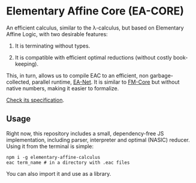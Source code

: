 # Elementary Affine Core (EA-CORE)

An efficient calculus, similar to the λ-calculus, but based on Elementary Affine Logic, with two desirable features:

1. It is terminating without types.

2. It is compatible with efficient optimal reductions (without costly book-keeping).

This, in turn, allows us to compile EAC to an efficient, non garbage-collected, parallel runtime, [EA-Net](./EA-Net). It is similar to [FM-Core](./FM-Core) but without native numbers, making it easier to formalize.  

[Check its specification](https://github.com/moonad/Formality-JavaScript/tree/master/src/theory/EA-Core).

## Usage

Right now, this repository includes a small, dependency-free JS implementation, including parser, interpreter and optimal (NASIC) reducer. Using it from the terminal is simple:

```
npm i -g elementary-affine-calculus
eac term_name # in a directory with .eac files
```

You can also import it and use as a library.
